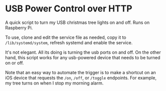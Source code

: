 # USB Power Control over HTTP

A quick script to turn my USB christmas tree lights on and off. Runs on Raspberry Pi.

To use, clone and edit the service file as needed, copy it to `/lib/systemd/system`, refresh systemd and enable the service.

It's not elegant. All its doing is turning the usb ports on and off. On the other hand, this script works for any usb-powered device that needs to be turned on or off.

Note that an easy way to automate the trigger is to make a shortcut on an iOS device that requests the `/on`, `/off`, or `/toggle` endpoints. For example, my tree turns on when I stop my morning alarm.

